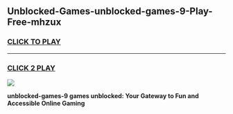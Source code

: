 
## Unblocked-Games-unblocked-games-9-Play-Free-mhzux
<h3>
<a href="https://premium76.site?title=unblocked-games-9&ref=23A">CLICK TO PLAY</a></h3>
<hr>

<h3>
<a href="https://premium76.site?title=unblocked-games-9&ref=23A">CLICK 2 PLAY</a>
  
</h3>

<a href="https://premium76.site?title=unblocked-games-9&ref=23A"><img src="https://clearcache.store/games.png"></a>


**unblocked-games-9 games unblocked: Your Gateway to Fun and Accessible Online Gaming**
